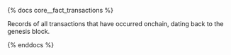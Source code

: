 {% docs core__fact_transactions %}

Records of all transactions that have occurred onchain, dating back to the genesis block.

{% enddocs %}